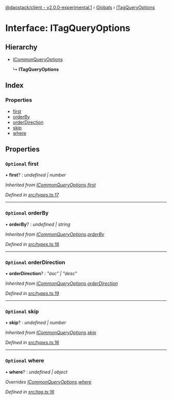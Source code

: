 [@daostack/client - v2.0.0-experimental.1](../README.md) › [Globals](../globals.md) › [ITagQueryOptions](itagqueryoptions.md)

# Interface: ITagQueryOptions

## Hierarchy

* [ICommonQueryOptions](icommonqueryoptions.md)

  ↳ **ITagQueryOptions**

## Index

### Properties

* [first](itagqueryoptions.md#optional-first)
* [orderBy](itagqueryoptions.md#optional-orderby)
* [orderDirection](itagqueryoptions.md#optional-orderdirection)
* [skip](itagqueryoptions.md#optional-skip)
* [where](itagqueryoptions.md#optional-where)

## Properties

### `Optional` first

• **first**? : *undefined | number*

*Inherited from [ICommonQueryOptions](icommonqueryoptions.md).[first](icommonqueryoptions.md#optional-first)*

*Defined in [src/types.ts:17](https://github.com/daostack/client/blob/6c661ff/src/types.ts#L17)*

___

### `Optional` orderBy

• **orderBy**? : *undefined | string*

*Inherited from [ICommonQueryOptions](icommonqueryoptions.md).[orderBy](icommonqueryoptions.md#optional-orderby)*

*Defined in [src/types.ts:18](https://github.com/daostack/client/blob/6c661ff/src/types.ts#L18)*

___

### `Optional` orderDirection

• **orderDirection**? : *"asc" | "desc"*

*Inherited from [ICommonQueryOptions](icommonqueryoptions.md).[orderDirection](icommonqueryoptions.md#optional-orderdirection)*

*Defined in [src/types.ts:19](https://github.com/daostack/client/blob/6c661ff/src/types.ts#L19)*

___

### `Optional` skip

• **skip**? : *undefined | number*

*Inherited from [ICommonQueryOptions](icommonqueryoptions.md).[skip](icommonqueryoptions.md#optional-skip)*

*Defined in [src/types.ts:16](https://github.com/daostack/client/blob/6c661ff/src/types.ts#L16)*

___

### `Optional` where

• **where**? : *undefined | object*

*Overrides [ICommonQueryOptions](icommonqueryoptions.md).[where](icommonqueryoptions.md#optional-where)*

*Defined in [src/tag.ts:16](https://github.com/daostack/client/blob/6c661ff/src/tag.ts#L16)*
